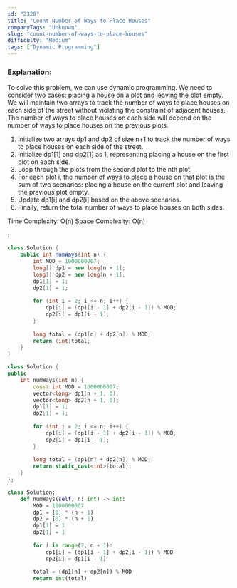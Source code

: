 ```yaml
---
id: "2320"
title: "Count Number of Ways to Place Houses"
companyTags: "Unknown"
slug: "count-number-of-ways-to-place-houses"
difficulty: "Medium"
tags: ["Dynamic Programming"]
---
```


### Explanation:
To solve this problem, we can use dynamic programming. We need to consider two cases: placing a house on a plot and leaving the plot empty. We will maintain two arrays to track the number of ways to place houses on each side of the street without violating the constraint of adjacent houses. The number of ways to place houses on each side will depend on the number of ways to place houses on the previous plots.

1. Initialize two arrays dp1 and dp2 of size n+1 to track the number of ways to place houses on each side of the street.
2. Initialize dp1[1] and dp2[1] as 1, representing placing a house on the first plot on each side.
3. Loop through the plots from the second plot to the nth plot.
4. For each plot i, the number of ways to place a house on that plot is the sum of two scenarios: placing a house on the current plot and leaving the previous plot empty.
5. Update dp1[i] and dp2[i] based on the above scenarios.
6. Finally, return the total number of ways to place houses on both sides.

Time Complexity: O(n)
Space Complexity: O(n)

:

```java
class Solution {
    public int numWays(int n) {
        int MOD = 1000000007;
        long[] dp1 = new long[n + 1];
        long[] dp2 = new long[n + 1];
        dp1[1] = 1;
        dp2[1] = 1;
        
        for (int i = 2; i <= n; i++) {
            dp1[i] = (dp1[i - 1] + dp2[i - 1]) % MOD;
            dp2[i] = dp1[i - 1];
        }
        
        long total = (dp1[n] + dp2[n]) % MOD;
        return (int)total;
    }
}
```

```cpp
class Solution {
public:
    int numWays(int n) {
        const int MOD = 1000000007;
        vector<long> dp1(n + 1, 0);
        vector<long> dp2(n + 1, 0);
        dp1[1] = 1;
        dp2[1] = 1;
        
        for (int i = 2; i <= n; i++) {
            dp1[i] = (dp1[i - 1] + dp2[i - 1]) % MOD;
            dp2[i] = dp1[i - 1];
        }
        
        long total = (dp1[n] + dp2[n]) % MOD;
        return static_cast<int>(total);
    }
};
```

```python
class Solution:
    def numWays(self, n: int) -> int:
        MOD = 1000000007
        dp1 = [0] * (n + 1)
        dp2 = [0] * (n + 1)
        dp1[1] = 1
        dp2[1] = 1
        
        for i in range(2, n + 1):
            dp1[i] = (dp1[i - 1] + dp2[i - 1]) % MOD
            dp2[i] = dp1[i - 1]
            
        total = (dp1[n] + dp2[n]) % MOD
        return int(total)
```